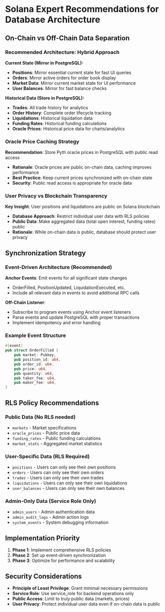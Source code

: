 # Solana Expert Recommendations for Database Architecture

## On-Chain vs Off-Chain Data Separation

### Recommended Architecture: Hybrid Approach

**Current State (Mirror in PostgreSQL):**
- **Positions**: Mirror essential current state for fast UI queries
- **Orders**: Mirror active orders for order book display
- **Market Data**: Mirror current market state for UI performance
- **User Balances**: Mirror for fast balance checks

**Historical Data (Store in PostgreSQL):**
- **Trades**: All trade history for analytics
- **Order History**: Complete order lifecycle tracking
- **Liquidations**: Historical liquidation data
- **Funding Rates**: Historical funding calculations
- **Oracle Prices**: Historical price data for charts/analytics

### Oracle Price Caching Strategy

**Recommendation**: Store Pyth oracle prices in PostgreSQL with public read access
- **Rationale**: Oracle prices are public on-chain data, caching improves performance
- **Best Practice**: Keep current prices synchronized with on-chain state
- **Security**: Public read access is appropriate for oracle data

### User Privacy vs Blockchain Transparency

**Key Insight**: User positions and liquidations are public on Solana blockchain
- **Database Approach**: Restrict individual user data with RLS policies
- **Public Data**: Make aggregated data (total open interest, funding rates) public
- **Rationale**: While on-chain data is public, database should protect user privacy

## Synchronization Strategy

### Event-Driven Architecture (Recommended)

**Anchor Events**: Emit events for all significant state changes
- OrderFilled, PositionUpdated, LiquidationExecuted, etc.
- Include all relevant data in events to avoid additional RPC calls

**Off-Chain Listener**: 
- Subscribe to program events using Anchor event listeners
- Parse events and update PostgreSQL with proper transactions
- Implement idempotency and error handling

### Example Event Structure
```rust
#[event]
pub struct OrderFilled {
    pub market: Pubkey,
    pub position_id: u64,
    pub order_id: u64,
    pub price: u64,
    pub quantity: u64,
    pub taker_fee: u64,
    pub maker_fee: u64,
}
```

## RLS Policy Recommendations

### Public Data (No RLS needed)
- `markets` - Market specifications
- `oracle_prices` - Public price data
- `funding_rates` - Public funding calculations
- `market_stats` - Aggregated market statistics

### User-Specific Data (RLS Required)
- `positions` - Users can only see their own positions
- `orders` - Users can only see their own orders
- `trades` - Users can only see their own trades
- `liquidations` - Users can only see their own liquidations
- `user_balances` - Users can only see their own balances

### Admin-Only Data (Service Role Only)
- `admin_users` - Admin authentication data
- `admin_audit_logs` - Admin action logs
- `system_events` - System debugging information

## Implementation Priority

1. **Phase 1**: Implement comprehensive RLS policies
2. **Phase 2**: Set up event-driven synchronization
3. **Phase 3**: Optimize for performance and scalability

## Security Considerations

- **Principle of Least Privilege**: Grant minimal necessary permissions
- **Service Role**: Use service_role for backend operations only
- **Public Access**: Limit to truly public data (markets, prices)
- **User Privacy**: Protect individual user data even if on-chain data is public
